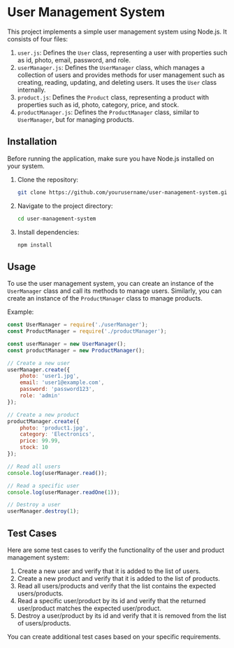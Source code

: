 # User Management System

This project implements a simple user management system using Node.js. It consists of four files:

1. `user.js`: Defines the `User` class, representing a user with properties such as id, photo, email, password, and role.
2. `userManager.js`: Defines the `UserManager` class, which manages a collection of users and provides methods for user management such as creating, reading, updating, and deleting users. It uses the `User` class internally.
3. `product.js`: Defines the `Product` class, representing a product with properties such as id, photo, category, price, and stock.
4. `productManager.js`: Defines the `ProductManager` class, similar to `UserManager`, but for managing products.

## Installation

Before running the application, make sure you have Node.js installed on your system.

1. Clone the repository:

    ```bash
    git clone https://github.com/yourusername/user-management-system.git
    ```

2. Navigate to the project directory:

    ```bash
    cd user-management-system
    ```

3. Install dependencies:

    ```bash
    npm install
    ```

## Usage

To use the user management system, you can create an instance of the `UserManager` class and call its methods to manage users. Similarly, you can create an instance of the `ProductManager` class to manage products.

Example:

```javascript
const UserManager = require('./userManager');
const ProductManager = require('./productManager');

const userManager = new UserManager();
const productManager = new ProductManager();

// Create a new user
userManager.create({
    photo: 'user1.jpg',
    email: 'user1@example.com',
    password: 'password123',
    role: 'admin'
});

// Create a new product
productManager.create({
    photo: 'product1.jpg',
    category: 'Electronics',
    price: 99.99,
    stock: 10
});

// Read all users
console.log(userManager.read());

// Read a specific user
console.log(userManager.readOne(1));

// Destroy a user
userManager.destroy(1);
```

## Test Cases

Here are some test cases to verify the functionality of the user and product management system:

1. Create a new user and verify that it is added to the list of users.
2. Create a new product and verify that it is added to the list of products.
3. Read all users/products and verify that the list contains the expected users/products.
4. Read a specific user/product by its id and verify that the returned user/product matches the expected user/product.
5. Destroy a user/product by its id and verify that it is removed from the list of users/products.

You can create additional test cases based on your specific requirements.

